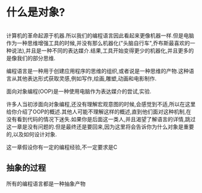 
# 什么是对象?

```

```

计算机的革命起源于机器.所以我们的编程语言因此看起来更像机器一样.但是电脑作为一种思维增强工具的时候,并没有那么机器化("头脑自行车",乔布斯最喜欢的一种说法),并且是一种不同的表达媒介.结果,工具开始变得更少的机器化,并且更多的是像我们的部分思维.

编程语言是一种用于创建应用程序的思维的组织,或者说是一种思维的产物.这种语言从其他表达形式获取灵感,例如写作,绘画,雕塑,动画和电影制作.

面向对象编程(OOP)是一种使用电脑作为表达媒介的尝试,实验.

许多人当初涉面向对象编程,还没有理解宏观意图的时候,会感觉到不适,所以在这里给你介绍了OOP的概述.其他人可能不理解这样的概述,直到他们面对这种机制,在没有看到代码的情况下迷失.如果你是后面这一类人,并且渴望了解语言的详情,跳过这一章是没有问题的.但是最终还是要回来,因为这里将会告诉你为什么对象是重要的,以及如何设计对象.

这一章假设你有一定的编程经验,不一定要求是C

## 抽象的过程
所有的编程语言都是一种抽象产物